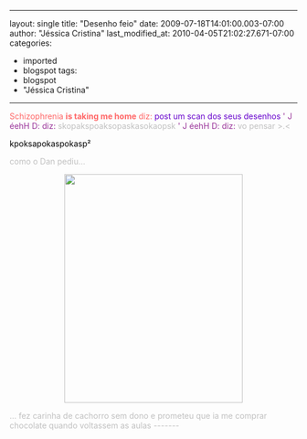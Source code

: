 
---
layout: single
title: "Desenho feio"
date: 2009-07-18T14:01:00.003-07:00
author: "Jéssica Cristina"
last_modified_at: 2010-04-05T21:02:27.671-07:00
categories:
  - imported
  - blogspot
tags:
  - blogspot
  - "Jéssica Cristina"
---

<span style="color:#ff6666;">Schizophrenia **is taking me home** diz:
<span style="color:#6600cc;">post um scan dos seus desenhos
<span style="color:#663366;"><span style="color:#993399;">' J éehH D: diz:
<span style="color:#c0c0c0;">skopakspoaksopaskasokaopsk
<span style="color:#993399;">' J éehH D: diz:
<span style="color:#c0c0c0;">vo pensar &gt;.&lt;


<span style="color:#c0c0c0;">


<span style="color:#c0c0c0;">


<span style="color:#000000;">kpoksapokaspokasp²


como o Dan pediu...

<img alt="" border="0" id="BLOGGER_PHOTO_ID_5359910650298624194" src="http://4.bp.blogspot.com/_sIsAsPAOqZA/SmI6VqLh6MI/AAAAAAAAAc4/LAQTWo1QM6c/s400/Digitalizar0001.jpg" style="DISPLAY: block; MARGIN: 0px auto 10px; WIDTH: 312px; CURSOR: hand; HEIGHT: 400px; TEXT-ALIGN: center"/>

 
...   fez carinha de cachorro sem dono e prometeu que ia me comprar chocolate quando voltassem as aulas *-------*

